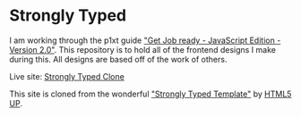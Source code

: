 # Strongly Typed

I am working through the p1xt guide ["Get Job ready - JavaScript Edition - Version 2.0"](https://github.com/P1xt/p1xt-guides/blob/master/job-ready-javascript-edition-2.0.md). This repository is to hold all of the frontend designs I make during this. All designs are based off of the work of others.

Live site: [Strongly Typed Clone](https://reuben-john.github.io/html-css-templates/strongly-typed-clone/)

This site is cloned from the wonderful ["Strongly Typed Template"](https://html5up.net/strongly-typed) by [HTML5 UP](https://html5up.net/).

